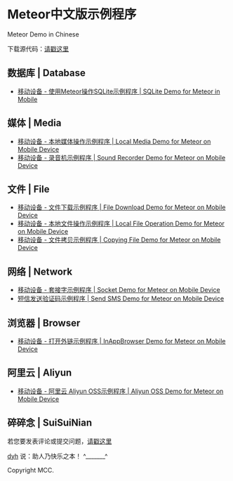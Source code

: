 # Meteor中文版示例程序

Meteor Demo in Chinese

下载源代码：[请戳这里](https://github.com/MeteorChina/MeteorDemo/archive/master.zip)


## 数据库 | Database

- [移动设备 - 使用Meteor操作SQLite示例程序 | SQLite Demo for Meteor in Mobile](SQLiteDemo/) 


## 媒体 | Media

- [移动设备 - 本地媒体操作示例程序 | Local Media Demo for Meteor on Mobile Device](LocalMediaDemo/)
- [移动设备 - 录音机示例程序 | Sound Recorder Demo for Meteor on Mobile Device](SoundRecorderDemo/)


## 文件 | File

- [移动设备 - 文件下载示例程序 | File Download Demo for Meteor on Mobile Device](DownloadFileDemo/)
- [移动设备 - 本地文件操作示例程序 | Local File Operation Demo for Meteor on Mobile Device](FileOperationDemo/)
- [移动设备 - 文件拷贝示例程序 | Copying File Demo for Meteor on Mobile Device](CopyFileDemo/)


## 网络 | Network

- [移动设备 - 套接字示例程序 | Socket Demo for Meteor on Mobile Device](SocketDemo/)
- [短信发送验证码示例程序 | Send SMS Demo for Meteor on Mobile Device](SendSMSDemo/)


## 浏览器 | Browser

- [移动设备 - 打开外链示例程序 | InAppBrowser Demo for Meteor on Mobile Device](InAppBrowserDemo/)


## 阿里云 | Aliyun

- [移动设备 - 阿里云 Aliyun OSS示例程序 | Aliyun OSS Demo for Meteor on Mobile Device](AliyunOSSDemo/)



## 碎碎念 | SuiSuiNian

若您要发表评论或提交问题，[请戳这里](https://github.com/MeteorChina/MeteorDemo/issues)

[dyh](https://github.com/dyh) 说：助人乃快乐之本！  ^_______^

Copyright MCC.
